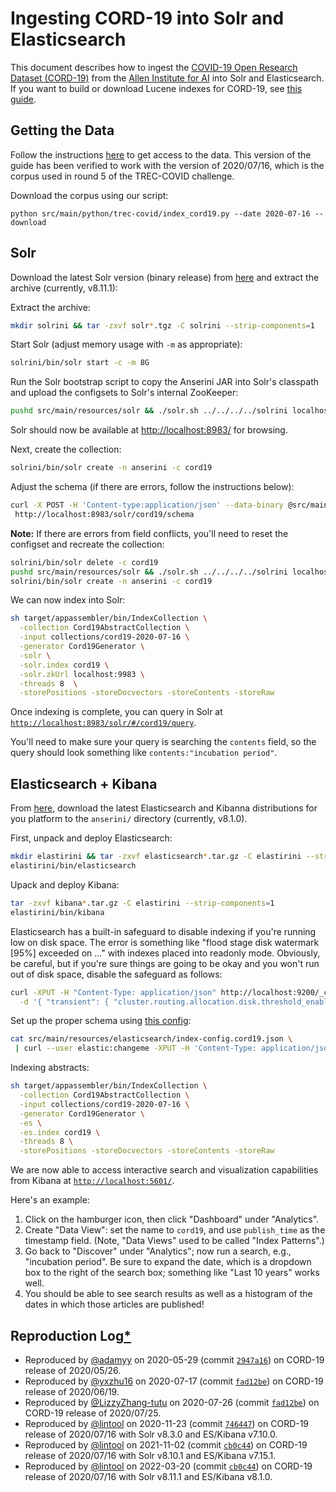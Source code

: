 # Ingesting CORD-19 into Solr and Elasticsearch

This document describes how to ingest the [COVID-19 Open Research Dataset (CORD-19)](https://pages.semanticscholar.org/coronavirus-research) from the [Allen Institute for AI](https://allenai.org/) into Solr and Elasticsearch.
If you want to build or download Lucene indexes for CORD-19, see [this guide](experiments-cord19.md).

## Getting the Data

Follow the instructions [here](experiments-cord19.md) to get access to the data.
This version of the guide has been verified to work with the version of 2020/07/16, which is the corpus used in round 5 of the TREC-COVID challenge.

Download the corpus using our script:

```
python src/main/python/trec-covid/index_cord19.py --date 2020-07-16 --download
```

## Solr

Download the latest Solr version (binary release) from [here](https://solr.apache.org/downloads.html) and extract the archive (currently, v8.11.1):

Extract the archive:

```bash
mkdir solrini && tar -zxvf solr*.tgz -C solrini --strip-components=1
```

Start Solr (adjust memory usage with `-m` as appropriate):

```bash
solrini/bin/solr start -c -m 8G
```

Run the Solr bootstrap script to copy the Anserini JAR into Solr's classpath and upload the configsets to Solr's internal ZooKeeper:

```bash
pushd src/main/resources/solr && ./solr.sh ../../../../solrini localhost:9983 && popd
```

Solr should now be available at [http://localhost:8983/](http://localhost:8983/) for browsing.

Next, create the collection:

```bash
solrini/bin/solr create -n anserini -c cord19
```

Adjust the schema (if there are errors, follow the instructions below):

```bash
curl -X POST -H 'Content-type:application/json' --data-binary @src/main/resources/solr/schemas/cord19.json \
 http://localhost:8983/solr/cord19/schema
```

**Note:** If there are errors from field conflicts, you'll need to reset the configset and recreate the collection:

```bash
solrini/bin/solr delete -c cord19
pushd src/main/resources/solr && ./solr.sh ../../../../solrini localhost:9983 && popd
solrini/bin/solr create -n anserini -c cord19
```

We can now index into Solr:

```bash
sh target/appassembler/bin/IndexCollection \
  -collection Cord19AbstractCollection \
  -input collections/cord19-2020-07-16 \
  -generator Cord19Generator \
  -solr \
  -solr.index cord19 \
  -solr.zkUrl localhost:9983 \
  -threads 8  \
  -storePositions -storeDocvectors -storeContents -storeRaw
```

Once indexing is complete, you can query in Solr at [`http://localhost:8983/solr/#/cord19/query`](http://localhost:8983/solr/#/cord19/query).

You'll need to make sure your query is searching the `contents` field, so the query should look something like `contents:"incubation period"`.

## Elasticsearch + Kibana

From [here](http://elastic.co/start), download the latest Elasticsearch and Kibanna distributions for you platform to the `anserini/` directory (currently, v8.1.0).

First, unpack and deploy Elasticsearch:

```bash
mkdir elastirini && tar -zxvf elasticsearch*.tar.gz -C elastirini --strip-components=1
elastirini/bin/elasticsearch
```

Upack and deploy Kibana: 

```bash
tar -zxvf kibana*.tar.gz -C elastirini --strip-components=1
elastirini/bin/kibana
```

Elasticsearch has a built-in safeguard to disable indexing if you're running low on disk space.
The error is something like "flood stage disk watermark [95%] exceeded on ..." with indexes placed into readonly mode.
Obviously, be careful, but if you're sure things are going to be okay and you won't run out of disk space, disable the safeguard as follows:

```bash
curl -XPUT -H "Content-Type: application/json" http://localhost:9200/_cluster/settings \
  -d '{ "transient": { "cluster.routing.allocation.disk.threshold_enabled": false } }'
```

Set up the proper schema using [this config](../src/main/resources/elasticsearch/index-config.cord19.json):

```bash
cat src/main/resources/elasticsearch/index-config.cord19.json \
 | curl --user elastic:changeme -XPUT -H 'Content-Type: application/json' 'localhost:9200/cord19' -d @-
```

Indexing abstracts:

```bash
sh target/appassembler/bin/IndexCollection \
  -collection Cord19AbstractCollection \
  -input collections/cord19-2020-07-16 \
  -generator Cord19Generator \
  -es \
  -es.index cord19 \
  -threads 8 \
  -storePositions -storeDocvectors -storeContents -storeRaw
```

We are now able to access interactive search and visualization capabilities from Kibana at [`http://localhost:5601/`](http://localhost:5601).

Here's an example:

1. Click on the hamburger icon, then click "Dashboard" under "Analytics".
2. Create "Data View": set the name to `cord19`, and use `publish_time` as the timestamp field. (Note, "Data Views" used to be called "Index Patterns".)
3. Go back to "Discover" under "Analytics"; now run a search, e.g., "incubation period". Be sure to expand the date, which is a dropdown box to the right of the search box; something like "Last 10 years" works well.
4. You should be able to see search results as well as a histogram of the dates in which those articles are published!

## Reproduction Log[*](reproducibility.md)

+ Reproduced by [@adamyy](https://github.com/adamyy) on 2020-05-29 (commit [`2947a16`](https://github.com/castorini/anserini/commit/2947a1622efae35637b83e321aba8e6fccd43489)) on CORD-19 release of 2020/05/26.
+ Reproduced by [@yxzhu16](https://github.com/yxzhu16) on 2020-07-17 (commit [`fad12be`](https://github.com/castorini/anserini/commit/fad12be2e37a075100707c3a674eb67bc0aa57ef)) on CORD-19 release of 2020/06/19.
+ Reproduced by [@LizzyZhang-tutu](https://github.com/LizzyZhang-tutu) on 2020-07-26 (commit [`fad12be`](https://github.com/castorini/anserini/commit/539f7d43a0183454a633f34aa20b46d2eeec1a19)) on CORD-19 release of 2020/07/25.
+ Reproduced by [@lintool](https://github.com/lintool) on 2020-11-23 (commit [`746447`](https://github.com/castorini/anserini/commit/746447af47db5bb032eb551623c11219467c961e)) on CORD-19 release of 2020/07/16 with Solr v8.3.0 and ES/Kibana v7.10.0.
+ Reproduced by [@lintool](https://github.com/lintool) on 2021-11-02 (commit [`cb0c44`](https://github.com/castorini/anserini/commit/cb0c44cd209c4cad3327942216a736aa4bbe21cc)) on CORD-19 release of 2020/07/16 with Solr v8.10.1 and ES/Kibana v7.15.1.
+ Reproduced by [@lintool](https://github.com/lintool) on 2022-03-20 (commit [`cb0c44`](https://github.com/castorini/anserini/commit/3d1fc3457b993832b4682c0482b26d8271d02ec6)) on CORD-19 release of 2020/07/16 with Solr v8.11.1 and ES/Kibana v8.1.0.
